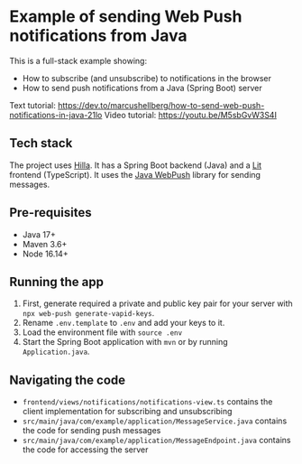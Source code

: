 # Example of sending Web Push notifications from Java

This is a full-stack example showing:

- How to subscribe (and unsubscribe) to notifications in the browser
- How to send push notifications from a Java (Spring Boot) server

Text tutorial: https://dev.to/marcushellberg/how-to-send-web-push-notifications-in-java-21lo
Video tutorial: https://youtu.be/M5sbGvW3S4I

## Tech stack

The project uses [Hilla](https://hilla.dev). It has a Spring Boot backend (Java) and a [Lit](https://lit.dev) frontend (TypeScript). It uses the [Java WebPush](https://github.com/web-push-libs/webpush-java) library for sending messages.

## Pre-requisites

- Java 17+
- Maven 3.6+
- Node 16.14+

## Running the app

1. First, generate required a private and public key pair for your server with `npx web-push generate-vapid-keys`.
2. Rename `.env.template` to `.env` and add your keys to it.
3. Load the environment file with `source .env`
4. Start the Spring Boot application with `mvn` or by running `Application.java`.

## Navigating the code

- `frontend/views/notifications/notifications-view.ts` contains the client implementation for subscribing and unsubscribing
- `src/main/java/com/example/application/MessageService.java` contains the code for sending push messages
- `src/main/java/com/example/application/MessageEndpoint.java` contains the code for accessing the server
